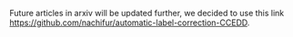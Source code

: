Future articles in arxiv will be updated further, we decided to use this link https://github.com/nachifur/automatic-label-correction-CCEDD.

